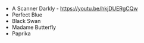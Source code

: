 - A Scanner Darkly - https://youtu.be/hkjDUERgCQw
- Perfect Blue
- Black Swan
- Madame Butterfly
- Paprika
